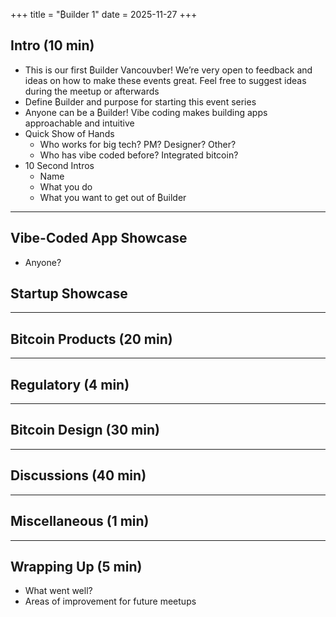 +++
title = "₿uilder 1"
date = 2025-11-27
+++

## Intro (10 min)

- This is our first ₿uilder Vancouvber! We’re very open to feedback and ideas on how to make these events great. Feel free to suggest ideas during the meetup or afterwards
- Define ₿uilder and purpose for starting this event series
- Anyone can be a ₿uilder! Vibe coding makes building apps approachable and intuitive
- Quick Show of Hands
  - Who works for big tech? PM? Designer? Other?
  - Who has vibe coded before? Integrated bitcoin?
- 10 Second Intros
  - Name
  - What you do
  - What you want to get out of ₿uilder

---

## Vibe-Coded App Showcase
- Anyone?

## Startup Showcase

---

## Bitcoin Products (20 min)

---

## Regulatory (4 min)

---

## Bitcoin Design (30 min)


---

## Discussions (40 min)

---

## Miscellaneous (1 min)

---

## Wrapping Up (5 min)

- What went well?
- Areas of improvement for future meetups  
